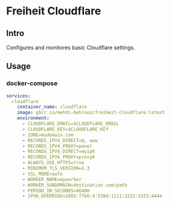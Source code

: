 # Freiheit Cloudflare

## Intro

Configures and monitores basic Cloudflare settings.

## Usage

### docker-compose

```yaml
services:
  cloudflare
    container_name: cloudflare
    image: ghcr.io/mehdi-behrooz/freiheit-cloudflare:latest
    environment:
      - CLOUDFLARE_EMAIL=$CLOUDFLARE_EMAIL
      - CLOUDFLARE_KEY=$CLOUDFLARE_KEY
      - ZONE=mydomain.com
      - RECORDS_IPV4_DIRECT=@, www
      - RECORDS_IPV4_PROXY=panel
      - RECORDS_IPV6_DIRECT=myip6
      - RECORDS_IPV6_PROXY=proxy6
      - ALWAYS_USE_HTTPS=true
      - MINIMUM_TLS_VERSION=1.3
      - SSL_MODE=auto
      - WORKER_NAME=myworker
      - WORKER_SUBDOMAIN=destination.com/path
      - PERIOD_IN_SECONDS=86400
      - IPV6_OVERRIDE=2602:ffb6:4:538d:1111:2222:3333:4444
```
